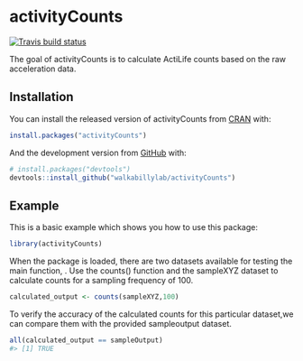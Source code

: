 
<!-- README.md is generated from README.Rmd. Please edit that file -->

# activityCounts

<!-- badges: start -->

[![Travis build
status](https://travis-ci.org/walkabillylab/activityCounts.svg?branch=master)](https://travis-ci.org/walkabillylab/activityCounts)
<!-- badges: end -->

The goal of activityCounts is to calculate ActiLife counts based on the
raw acceleration data.

## Installation

You can install the released version of activityCounts from
[CRAN](https://CRAN.R-project.org) with:

``` r
install.packages("activityCounts")
```

And the development version from [GitHub](https://github.com/) with:

``` r
# install.packages("devtools")
devtools::install_github("walkabillylab/activityCounts")
```

## Example

This is a basic example which shows you how to use this package:

``` r
library(activityCounts)
```

When the package is loaded, there are two datasets available for testing
the main function, . Use the counts() function and the sampleXYZ dataset
to calculate counts for a sampling frequency of 100.

``` r
calculated_output <- counts(sampleXYZ,100)
```

To verify the accuracy of the calculated counts for this particular
dataset,we can compare them with the provided sampleoutput dataset.

``` r
all(calculated_output == sampleOutput)
#> [1] TRUE
```
